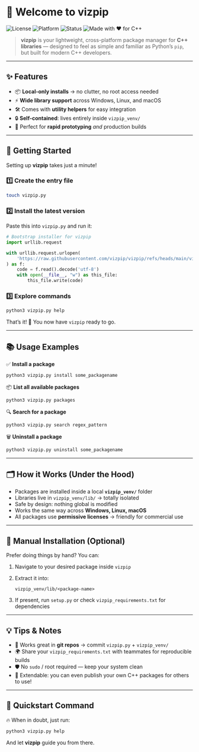 # 🚀 Welcome to **vizpip**

![License](https://img.shields.io/badge/license-MIT-blue.svg)
![Platform](https://img.shields.io/badge/platform-windows%20%7C%20linux%20%7C%20macos-lightgrey)
![Status](https://img.shields.io/badge/status-active-success)
![Made with ❤️ for C++](https://img.shields.io/badge/made%20with-%E2%9D%A4-red)

> **vizpip** is your lightweight, cross-platform package manager for **C++ libraries** — designed to feel as simple and familiar as Python’s `pip`, but built for modern C++ developers.

---

## ✨ Features

- 📦 **Local-only installs** → no clutter, no root access needed
- ⚡ **Wide library support** across Windows, Linux, and macOS
- 🛠 Comes with **utility helpers** for easy integration
- 🔒 **Self-contained**: lives entirely inside `vizpip_venv/`
- 🎯 Perfect for **rapid prototyping** _and_ production builds

---

## 🏁 Getting Started

Setting up **vizpip** takes just a minute!

### 1️⃣ Create the entry file

```bash
touch vizpip.py
```

### 2️⃣ Install the latest version

Paste this into `vizpip.py` and run it:

```python
# Bootstrap installer for vizpip
import urllib.request

with urllib.request.urlopen(
    'https://raw.githubusercontent.com/vizpip/vizpip/refs/heads/main/vizpip.py'
) as f:
    code = f.read().decode('utf-8')
    with open(__file__, "w") as this_file:
        this_file.write(code)
```

### 3️⃣ Explore commands

```bash
python3 vizpip.py help
```

That’s it! 🎉 You now have `vizpip` ready to go.

---

## 📚 Usage Examples

✅ **Install a package**

```bash
python3 vizpip.py install some_packagename
```

📦 **List all available packages**

```bash
python3 vizpip.py packages
```

🔍 **Search for a package**

```bash
python3 vizpip.py search regex_pattern
```

🗑 **Uninstall a package**

```bash
python3 vizpip.py uninstall some_packagename
```

---

## 🗂 How it Works (Under the Hood)

- Packages are installed inside a local **`vizpip_venv/`** folder
- Libraries live in `vizpip_venv/lib/` → totally isolated
- Safe by design: nothing global is modified
- Works the same way across **Windows, Linux, macOS**
- All packages use **permissive licenses** → friendly for commercial use

---

## 🔧 Manual Installation (Optional)

Prefer doing things by hand? You can:

1. Navigate to your desired package inside `vizpip`

2. Extract it into:

   ```
   vizpip_venv/lib/<package-name>
   ```

3. If present, run `setup.py` or check `vizpip_requirements.txt` for dependencies

---

## 💡 Tips & Notes

- 💾 Works great in **git repos** → commit `vizpip.py` + `vizpip_venv/`
- 🌍 Share your `vizpip_requirements.txt` with teammates for reproducible builds
- 🛡 No `sudo` / root required — keep your system clean
- 🔧 Extendable: you can even publish your own C++ packages for others to use!

---

## 🚀 Quickstart Command

🔥 When in doubt, just run:

```bash
python3 vizpip.py help
```

And let **vizpip** guide you from there.
